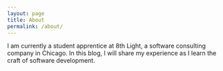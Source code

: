 ```yaml
---
layout: page
title: About
permalink: /about/
---
```


I am currently a student apprentice at 8th Light, a software consulting company in Chicago. 
In this blog, I will share my experience as I learn the craft of software development. 